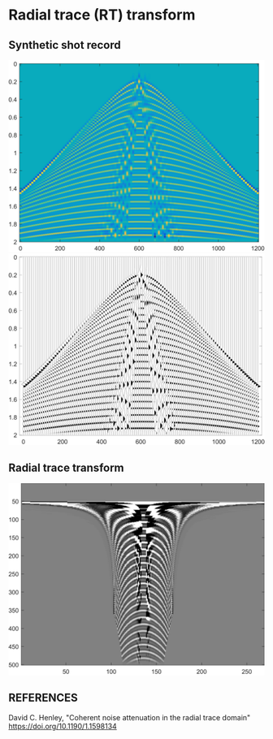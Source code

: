 # Radial trace (RT) transform

## Synthetic shot record
![synthetic shot](img/Shot_im.png)
![synthetic shot](img/Shot_plt.png)

## Radial trace transform
![RTTransform](img/rt.png)

## REFERENCES
David C. Henley, "Coherent noise attenuation in the radial trace domain"
https://doi.org/10.1190/1.1598134
